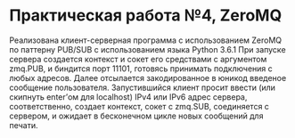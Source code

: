 # Практическая работа №4, ZeroMQ
Реализована клиент-серверная программа с использованием ZeroMQ по паттерну PUB/SUB с использованием языка Python 3.6.1
При запуске сервера создается контекст и сокет его средствами с аргументом zmq.PUB, и биндится порт 11101, готовясь принимать подключения с любых адресов. Далее отсылается закодированное в юникод введеное сообщение пользователя.
Запустившийся клиент просит ввести (или скипнуть enter’ом для localhost) IPv4 или IPv6 адрес сервера, соответственно, создает контекст, сокет с zmq.SUB, соединяется с сервером, и ожидает в бесконечном цикле новых сообщений для печати.

